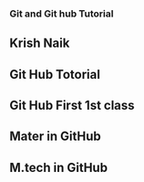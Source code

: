 ### Git and Git hub Tutorial
## Krish Naik
## Git Hub Totorial
## Git Hub First 1st class
## Mater in GitHub
## M.tech in GitHub
